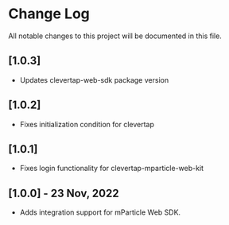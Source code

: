 # Change Log
All notable changes to this project will be documented in this file.
## [1.0.3]
- Updates clevertap-web-sdk package version
## [1.0.2]
- Fixes initialization condition for clevertap
## [1.0.1]
- Fixes login functionality for clevertap-mparticle-web-kit
## [1.0.0] - 23 Nov, 2022
- Adds integration support for mParticle Web SDK.